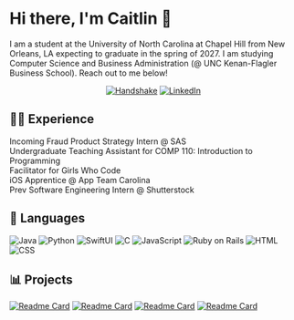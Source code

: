# Hi there, I'm Caitlin 👋

I am a student at the University of North Carolina at Chapel Hill from New Orleans, LA expecting to graduate in the spring of 2027. I am studying Computer Science and Business Administration (@ UNC Kenan-Flagler Business School). Reach out to me below! 

<div align = "center"> 
  
  [![Handshake](https://img.shields.io/badge/Handshake-red)](https://app.joinhandshake.com/profiles/49733713)
  [![LinkedIn](https://img.shields.io/badge/LinkedIn-blue)](https://www.linkedin.com/in/caitlin-estrada/)
</div>

## 👩‍💼 Experience
Incoming Fraud Product Strategy Intern @ SAS <br/>
Undergraduate Teaching Assistant for COMP 110: Introduction to Programming <br/>
Facilitator for Girls Who Code <br/>
iOS Apprentice @ App Team Carolina <br/>
Prev Software Engineering Intern @ Shutterstock 

## 📖 Languages

![Java](https://img.shields.io/badge/-Java-%23F89820?style=flat-square&logo=java&logoColor=white)
![Python](https://img.shields.io/badge/-Python-%233776AB?style=flat-square&logo=python&logoColor=white)
![SwiftUI](https://img.shields.io/badge/-SwiftUI-%23000000?style=flat-square&logo=swift&logoColor=white)
![C](https://img.shields.io/badge/-C-%2300599C?style=flat-square&logo=c&logoColor=white)
![JavaScript](https://img.shields.io/badge/-JavaScript-%23F7DF1E?style=flat-square&logo=javascript&logoColor=black)
![Ruby on Rails](https://img.shields.io/badge/-Ruby%20on%20Rails-%23CC0000?style=flat-square&logo=ruby-on-rails&logoColor=white)
![HTML](https://img.shields.io/badge/-HTML-%23E34F26?style=flat-square&logo=html5&logoColor=white)
![CSS](https://img.shields.io/badge/-CSS-%231572B6?style=flat-square&logo=css3&logoColor=white)

## 📊 Projects

[![Readme Card](https://github-readme-stats.vercel.app/api/pin/?username=caitlinestrada27&repo=f24-apprenticeship-final-communitycare-caitlinestrada27)]([https://github.com/caitlinestrada27/f24-apprenticeship-final-communitycare-caitlinestrada27])
[![Readme Card](https://github-readme-stats.vercel.app/api/pin/?username=caitlinestrada27&repo=s24-academy-final-wordle-caitlinestrada27)]([[https://github.com/caitlinestrada27/f24-apprenticeship-final-communitycare-caitlinestrada27](https://github.com/caitlinestrada27/s24-academy-final-wordle-caitlinestrada27)])
[![Readme Card](https://github-readme-stats.vercel.app/api/pin/?username=caitlinestrada27&repo=heelhouse)]([https://github.com/caitlinestrada27/heelhouse])
[![Readme Card](https://github-readme-stats.vercel.app/api/pin/?username=caitlinestrada27&repo=pokemon)]([https://github.com/caitlinestrada27/pokemon])
